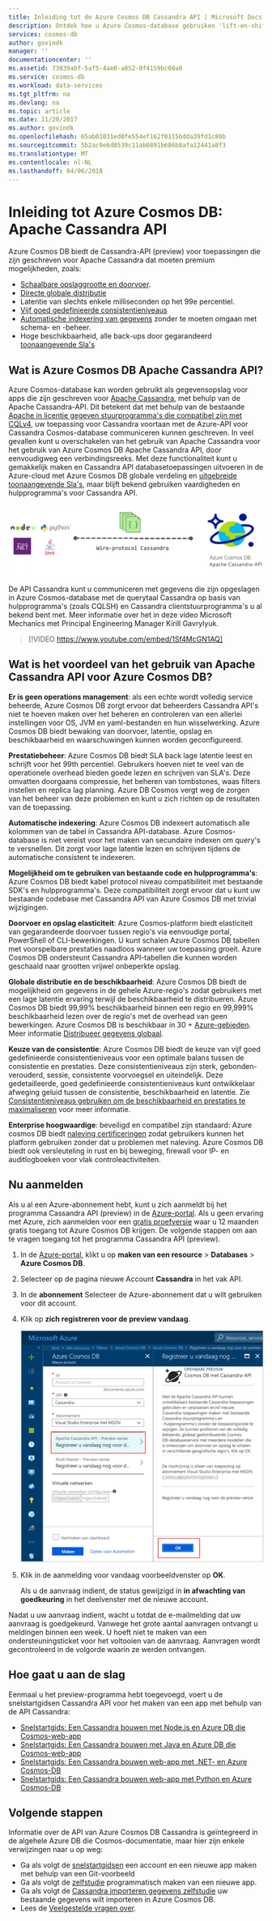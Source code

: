```yaml
---
title: Inleiding tot de Azure Cosmos DB Cassandra API | Microsoft Docs
description: Ontdek hoe u Azure Cosmos-database gebruiken 'lift-en-shift' bestaande toepassingen en nieuwe toepassingen bouwen met behulp van de Cassandra stuurprogramma's en CQL die u al bekend met bent Cassandra-API.
services: cosmos-db
author: govindk
manager: ''
documentationcenter: ''
ms.assetid: 73839abf-5af5-4ae0-a852-0f4159bc00a0
ms.service: cosmos-db
ms.workload: data-services
ms.tgt_pltfrm: na
ms.devlang: na
ms.topic: article
ms.date: 11/20/2017
ms.author: govindk
ms.openlocfilehash: 65ab01031ed0fe554ef162f0115bdda39fd1c80b
ms.sourcegitcommit: 5b2ac9e6d8539c11ab0891b686b8afa12441a8f3
ms.translationtype: MT
ms.contentlocale: nl-NL
ms.lasthandoff: 04/06/2018
---
```

# <a name="introduction-to-azure-cosmos-db-apache-cassandra-api"></a>Inleiding tot Azure Cosmos DB: Apache Cassandra API

Azure Cosmos DB biedt de Cassandra-API (preview) voor toepassingen die zijn geschreven voor Apache Cassandra dat moeten premium mogelijkheden, zoals:

* [Schaalbare opslaggrootte en doorvoer](partition-data.md).
* [Directe globale distributie](distribute-data-globally.md)
* Latentie van slechts enkele milliseconden op het 99e percentiel.
* [Vijf goed gedefinieerde consistentieniveaus](consistency-levels.md)
* [Automatische indexering van gegevens](http://www.vldb.org/pvldb/vol8/p1668-shukla.pdf) zonder te moeten omgaan met schema- en -beheer. 
* Hoge beschikbaarheid, alle back-ups door gegarandeerd [toonaangevende Sla's](https://azure.microsoft.com/support/legal/sla/cosmos-db/)

## <a name="what-is-the-azure-cosmos-db-apache-cassandra-api"></a>Wat is Azure Cosmos DB Apache Cassandra API?

Azure Cosmos-database kan worden gebruikt als gegevensopslag voor apps die zijn geschreven voor [Apache Cassandra](https://cassandra.apache.org/), met behulp van de Apache Cassandra-API. Dit betekent dat met behulp van de bestaande [Apache in licentie gegeven stuurprogramma's die compatibel zijn met CQLv4](https://cassandra.apache.org/doc/latest/getting_started/drivers.html?highlight=driver), uw toepassing voor Cassandra voortaan met de Azure-API voor Cassandra Cosmos-database communiceren kunnen geschreven. In veel gevallen kunt u overschakelen van het gebruik van Apache Cassandra voor het gebruik van Azure Cosmos DB Apache Cassandra API, door eenvoudigweg een verbindingsreeks. Met deze functionaliteit kunt u gemakkelijk maken en Cassandra API databasetoepassingen uitvoeren in de Azure-cloud met Azure Cosmos DB globale verdeling en [uitgebreide toonaangevende Sla's](https://azure.microsoft.com/support/legal/sla/cosmos-db), maar blijft bekend gebruiken vaardigheden en hulpprogramma's voor Cassandra API.

![Azure Cosmos DB Cassandra-API](./media/cassandra-introduction/cosmosdb-cassandra.png)

De API Cassandra kunt u communiceren met gegevens die zijn opgeslagen in Azure Cosmos-database met de querytaal Cassandra op basis van hulpprogramma's (zoals CQLSH) en Cassandra clientstuurprogramma's u al bekend bent met. Meer informatie over het in deze video Microsoft Mechanics met Principal Engineering Manager Kirill Gavrylyuk.

> [!VIDEO https://www.youtube.com/embed/1Sf4McGN1AQ]
>

## <a name="what-is-the-benefit-of-using-apache-cassandra-api-for-azure-cosmos-db"></a>Wat is het voordeel van het gebruik van Apache Cassandra API voor Azure Cosmos DB?

**Er is geen operations management**: als een echte wordt volledig service beheerde, Azure Cosmos DB zorgt ervoor dat beheerders Cassandra API's niet te hoeven maken over het beheren en controleren van een allerlei instellingen voor OS, JVM en yaml-bestanden en hun wisselwerking. Azure Cosmos DB biedt bewaking van doorvoer, latentie, opslag en beschikbaarheid en waarschuwingen kunnen worden geconfigureerd. 

**Prestatiebeheer**: Azure Cosmos DB biedt SLA back lage latentie leest en schrijft voor het 99th percentiel. Gebruikers hoeven niet te veel van de operationele overhead bieden goede lezen en schrijven van SLA's. Deze omvatten doorgaans compressie, het beheren van tombstones, waas filters instellen en replica lag planning. Azure DB Cosmos vergt weg de zorgen van het beheer van deze problemen en kunt u zich richten op de resultaten van de toepassing.

**Automatische indexering**: Azure Cosmos DB indexeert automatisch alle kolommen van de tabel in Cassandra API-database. Azure Cosmos-database is niet vereist voor het maken van secundaire indexen om query's te versnellen. Dit zorgt voor lage latentie lezen en schrijven tijdens de automatische consistent te indexeren. 

**Mogelijkheid om te gebruiken van bestaande code en hulpprogramma's**: Azure Cosmos DB biedt kabel protocol niveau compatibiliteit met bestaande SDK's en hulpprogramma's. Deze compatibiliteit zorgt ervoor dat u kunt uw bestaande codebase met Cassandra API van Azure Cosmos DB met trivial wijzigingen.

**Doorvoer en opslag elasticiteit**: Azure Cosmos-platform biedt elasticiteit van gegarandeerde doorvoer tussen regio's via eenvoudige portal, PowerShell of CLI-bewerkingen. U kunt schalen Azure Cosmos DB tabellen met voorspelbare prestaties naadloos wanneer uw toepassing groeit. Azure Cosmos DB ondersteunt Cassandra API-tabellen die kunnen worden geschaald naar grootten vrijwel onbeperkte opslag. 

**Globale distributie en de beschikbaarheid**: Azure Cosmos DB biedt de mogelijkheid om gegevens in de gehele Azure-regio's zodat gebruikers met een lage latentie ervaring terwijl de beschikbaarheid te distribueren. Azure Cosmos DB biedt 99,99% beschikbaarheid binnen een regio en 99,999% beschikbaarheid lezen over de regio's met de overhead van geen bewerkingen. Azure Cosmos DB is beschikbaar in 30 + [Azure-gebieden](https://azure.microsoft.com/regions/services/). Meer informatie [Distribueer gegevens globaal](distribute-data-globally.md). 

**Keuze van de consistentie**: Azure Cosmos DB biedt de keuze van vijf goed gedefinieerde consistentieniveaus voor een optimale balans tussen de consistentie en prestaties. Deze consistentieniveaus zijn sterk, gebonden-verouderd, sessie, consistente voorvoegsel en uiteindelijk. Deze gedetailleerde, goed gedefinieerde consistentieniveaus kunt ontwikkelaar afweging geluid tussen de consistentie, beschikbaarheid en latentie. Zie [Consistentieniveaus gebruiken om de beschikbaarheid en prestaties te maximaliseren](consistency-levels.md) voor meer informatie. 

**Enterprise hoogwaardige**: beveiligd en compatibel zijn standaard: Azure cosmos DB biedt [naleving certificeringen](https://www.microsoft.com/trustcenter) zodat gebruikers kunnen het platform gebruiken zonder dat u problemen met naleving. Azure Cosmos DB biedt ook versleuteling in rust en bij beweging, firewall voor IP- en auditlogboeken voor vlak controleactiviteiten.  

<a id="sign-up-now"></a>
## <a name="sign-up-now"></a>Nu aanmelden 

Als u al een Azure-abonnement hebt, kunt u zich aanmeldt bij het programma Cassandra API (preview) in de [Azure-portal](https://aka.ms/cosmosdb-cassandra-signup).  Als u geen ervaring met Azure, zich aanmelden voor een [gratis proefversie](https://azure.microsoft.com/free) waar u 12 maanden gratis toegang tot Azure Cosmos DB krijgen. De volgende stappen om aan te vragen toegang tot het programma Cassandra API (preview).

1. In de [Azure-portal](https://portal.azure.com), klikt u op **maken van een resource** > **Databases** > **Azure Cosmos DB**. 

2. Selecteer op de pagina nieuwe Account **Cassandra** in het vak API. 

3. In de **abonnement** Selecteer de Azure-abonnement dat u wilt gebruiken voor dit account.

4. Klik op **zich registreren voor de preview vandaag**.

    ![Azure Cosmos DB Cassandra-API](./media/cassandra-introduction/cassandra-sign-up.png)

3. Klik in de aanmelding voor vandaag voorbeeldvenster op **OK**. 

    Als u de aanvraag indient, de status gewijzigd in **in afwachting van goedkeuring** in het deelvenster met de nieuwe account. 

Nadat u uw aanvraag indient, wacht u totdat de e-mailmelding dat uw aanvraag is goedgekeurd. Vanwege het grote aantal aanvragen ontvangt u meldingen binnen een week. U hoeft niet te maken van een ondersteuningsticket voor het voltooien van de aanvraag. Aanvragen wordt gecontroleerd in de volgorde waarin ze werden ontvangen. 

## <a name="how-to-get-started"></a>Hoe gaat u aan de slag
Eenmaal u het preview-programma hebt toegevoegd, voert u de snelstartgidsen Cassandra API voor het maken van een app met behulp van de API Cassandra:

* [Snelstartgids: Een Cassandra bouwen met Node.js en Azure DB die Cosmos-web-app](create-cassandra-nodejs.md)
* [Snelstartgids: Een Cassandra bouwen met Java en Azure DB die Cosmos-web-app](create-cassandra-java.md)
* [Snelstartgids: Een Cassandra bouwen web-app met .NET- en Azure Cosmos-DB](create-cassandra-dotnet.md)
* [Snelstartgids: Een Cassandra bouwen web-app met Python en Azure Cosmos-DB](create-cassandra-python.md)

## <a name="next-steps"></a>Volgende stappen

Informatie over de API van Azure Cosmos DB Cassandra is geïntegreerd in de algehele Azure DB die Cosmos-documentatie, maar hier zijn enkele verwijzingen naar u op weg:

* Ga als volgt de [snelstartgidsen](create-cassandra-nodejs.md) een account en een nieuwe app maken met behulp van een Git-voorbeeld
* Ga als volgt de [zelfstudie](tutorial-develop-cassandra-java.md) programmatisch maken van een nieuwe app.
* Ga als volgt de [Cassandra importeren gegevens zelfstudie](cassandra-import-data.md) uw bestaande gegevens wilt importeren in Azure Cosmos DB.
* Lees de [Veelgestelde vragen over](faq.md#cassandra).
